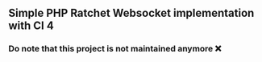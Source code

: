 ## Simple PHP Ratchet Websocket implementation with CI 4
### Do note that this project is not maintained anymore ❌
